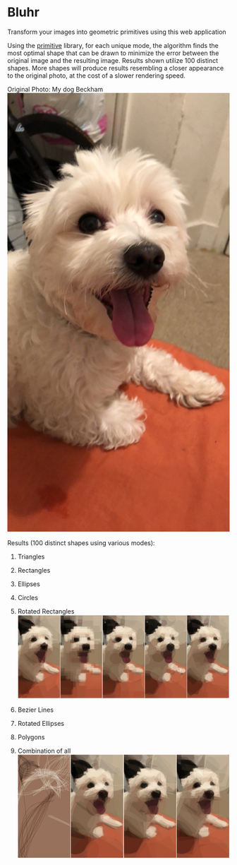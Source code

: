 # Bluhr
Transform your images into geometric primitives using this web application

Using the [primitive](https://github.com/fogleman/primitive) library, for each unique mode, the algorithm finds the most optimal shape that can be drawn to minimize the error between the original image and the resulting image. Results shown utilize 100 distinct shapes. More shapes will produce results resembling a closer appearance to the original photo, at the cost of a slower rendering speed.

Original Photo: My dog Beckham 
![](chavy.jpg)

Results (100 distinct shapes using various modes): 
1. Triangles           
2. Rectangles         
3. Ellipses               
4. Circles          
5. Rotated Rectangles
![](results1.png)

6. Bezier Lines
7. Rotated Ellipses
8. Polygons
9. Combination of all
![](results2.png)
